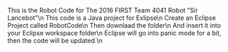 This is the Robot Code for The 2016 FIRST Team 4041 Robot "Sir Lancebot"\n
This code is a Java project for Exlipse\n
Create an Eclipse Project called RobotCode\n
Then downlaad the folder\n
And insert it into your Eclipse workspace folder\n
Eclipse will go into panic mode for a bit, then the code will be updated.\n
